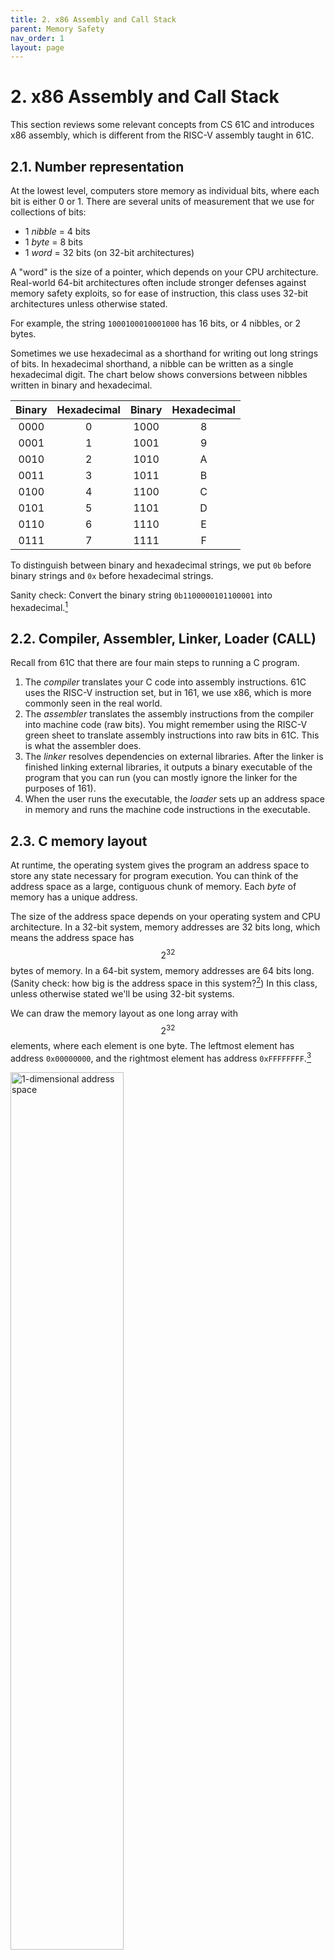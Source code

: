 ```yaml
---
title: 2. x86 Assembly and Call Stack
parent: Memory Safety
nav_order: 1
layout: page
---
```


# 2. x86 Assembly and Call Stack

This section reviews some relevant concepts from CS 61C and introduces x86 assembly, which is different from the RISC-V assembly taught in 61C.

## 2.1. Number representation

At the lowest level, computers store memory as individual bits, where each bit is either 0 or 1. There are several units of measurement that we use for collections of bits:

- 1 _nibble_ = 4 bits
- 1 _byte_ = 8 bits
- 1 _word_ = 32 bits (on 32-bit architectures)

A "word" is the size of a pointer, which depends on your CPU architecture. Real-world 64-bit architectures often include stronger defenses against memory safety exploits, so for ease of instruction, this class uses 32-bit architectures unless otherwise stated.

For example, the string `1000100010001000` has 16 bits, or 4 nibbles, or 2 bytes.

Sometimes we use hexadecimal as a shorthand for writing out long strings of bits. In hexadecimal shorthand, a nibble can be written as a single hexadecimal digit. The chart below shows conversions between nibbles written in binary and hexadecimal.

| Binary | Hexadecimal | Binary | Hexadecimal |
| :----: | :---------: | :----: | :---------: |
|  0000  |      0      |  1000  |      8      |
|  0001  |      1      |  1001  |      9      |
|  0010  |      2      |  1010  |      A      |
|  0011  |      3      |  1011  |      B      |
|  0100  |      4      |  1100  |      C      |
|  0101  |      5      |  1101  |      D      |
|  0110  |      6      |  1110  |      E      |
|  0111  |      7      |  1111  |      F      |

To distinguish between binary and hexadecimal strings, we put `0b` before binary strings and `0x` before hexadecimal strings.

Sanity check: Convert the binary string `0b1100000101100001` into hexadecimal.[^1]

## 2.2. Compiler, Assembler, Linker, Loader (CALL)

Recall from 61C that there are four main steps to running a C program.

1. The _compiler_ translates your C code into assembly instructions. 61C uses the RISC-V instruction set, but in 161, we use x86, which is more commonly seen in the real world.
2. The _assembler_ translates the assembly instructions from the compiler into machine code (raw bits). You might remember using the RISC-V green sheet to translate assembly instructions into raw bits in 61C. This is what the assembler does.
3. The _linker_ resolves dependencies on external libraries. After the linker is finished linking external libraries, it outputs a binary executable of the program that you can run (you can mostly ignore the linker for the purposes of 161).
4. When the user runs the executable, the _loader_ sets up an address space in memory and runs the machine code instructions in the executable.

## 2.3. C memory layout

At runtime, the operating system gives the program an address space to store any state necessary for program execution. You can think of the address space as a large, contiguous chunk of memory. Each _byte_ of memory has a unique address.

The size of the address space depends on your operating system and CPU architecture. In a 32-bit system, memory addresses are 32 bits long, which means the address space has $$2^{32}$$ bytes of memory. In a 64-bit system, memory addresses are 64 bits long. (Sanity check: how big is the address space in this system?[^2]) In this class, unless otherwise stated we'll be using 32-bit systems.

We can draw the memory layout as one long array with $$2^{32}$$ elements, where each element is one byte. The leftmost element has address `0x00000000`, and the rightmost element has address `0xFFFFFFFF`.[^3]

<img src="/assets/images/memory-safety/x86/1d-address-space.png" alt="1-dimensional address space" width="60%">

However, this is hard to read, so we usually draw memory as a grid of bytes. In the grid, the bottom-left element has address `0x00000000`, and the top-right element has address `0xFFFFFFFF`. Addresses increase as you move from left to right and from bottom to top.

<img src="/assets/images/memory-safety/x86/2d-address-space.png" alt="2-dimensional address space" width="60%">

Although we can draw memory as a grid with annotations and labels, remember that the program only sees a huge array of raw bytes. It is up to the programmer and the compiler to manipulate this chunk of raw bytes to create objects like variables, pointers, arrays, and structs.

When a program is being run, the address space is divided into four sections. From lowest address to highest address, they are:

- The _code_ section contains the executable instructions of the program (i.e. the code itself). Recall that the assembler and linker output raw bytes that can be interpreted as machine code. These bytes are stored in the code section.
- The _static_ section contains constants and static variables that never change during program execution, and are usually allocated when the program is started.
- The _heap_ stores dynamically allocated data. When you call `malloc` in C, memory is allocated on the heap and given to you for use until you call `free`. The heap starts at lower addresses and "grows up" to higher addresses as more memory is allocated.
- The _stack_ stores local variables and other information associated with function calls. The stack starts at higher addresses and "grows down" as more functions are called.

<img src="/assets/images/memory-safety/x86/memory-sections.png" alt="Memory sections" width="50%">

## 2.4. Little-endian words

x86 is a _little-endian_ system. This means that when storing a word in memory, the least significant byte is stored at the lowest address, and the most significant byte is stored at the highest address. For example, here we are storing the word `0x44332211` in memory:

<img src="/assets/images/memory-safety/x86/little-endian.png" alt="Little-endian word format" width="40%">

Note that the least significant byte `0x11` is stored at the lowest address, and the most significant byte `0x44` is stored at the highest address.

Because we work with words so often, sometimes we will write words on the memory diagram instead of individual bytes. Each word is 4 bytes, so each row of the diagram has exactly one word.

Using words on the diagram lets us abstract away little-endianness when working with memory diagrams. However, it's important to remember that the bytes are actually being stored in little-endian format.

## 2.5. Registers

In addition to the $$2^{32}$$ bytes of memory in the address space, there are also _registers_, which store memory directly on the CPU. Each register can store one word (4 bytes). Unlike memory, registers do not have addresses. Instead, we refer to registers using names. There are three special x86 registers that are relevant for these notes:

- _eip_ is the _instruction pointer_, and it stores the address of the machine instruction currently being executed. In RISC-V, this register is called the PC (program counter).
- _ebp_ is the _base pointer_, and it stores the address of the top of the current stack frame. In RISC systems, this register is called the `FP` (frame pointer)[^4].
- _esp_ is the _stack pointer_, and it stores the address of the bottom of the current stack frame. In RISC-V, this register is called the `SP` (stack pointer).

Note that the top of the current stack frame is the highest address associated with the current stack frame, and the bottom of the stack frame is the lowest address associated with the current stack frame.

If you're curious, the e in the register abbreviations stands for "extended" and indicates that we are using a 32-bit system (extended from the original 16-bit systems).

Since the values in these three registers are usually addresses, sometimes we will say that a register _points_ somewhere in memory. This means that the address stored in the register is the address of that location in memory. For example, if we say eip is pointing to `0xDEADBEEF`, this means that the eip register is storing the value `0xDEADBEEF`, which can be interpreted as an address to refer to a location in memory.

Sanity check: Which section of C memory (code, static, heap, stack) do each of these registers usually point to?[^5]

## 2.6. Stack: Pushing and popping

Sometimes we want to remember a value by saving it on the stack. There are two steps to adding a value on the stack. First, we have to allocate additional space on the stack by decrementing the esp. Then, we store the value in the newly allocated space. The x86 `push` instruction does both of these steps to add a value to the stack.

<img src="/assets/images/memory-safety/x86/push.png" alt="Before and after of pushing an item onto the
stack" />

We may also want to remove values from the stack. The x86 `pop` instruction increments esp to remove the next value on the stack. It also takes the value that was just popped and copies the value into a register.

Note that when we pop a value off the stack, the value is not wiped away from memory. However, we increment esp so that the popped value is now below esp. The esp register points to the bottom of the stack, so the popped value below esp is now in undefined memory.

<img src="/assets/images/memory-safety/x86/pop.png" alt="Before and after of popping an item off the
stack" />

(eax and ebx are general-purpose registers in x86. We use them here as an example of pushing and popping from the stack, but you don't need to know anything else about these registers.)

## 2.7. x86 calling convention

This class uses AT&T x86 syntax (since that is what GDB uses). This means that the destination register comes last; note that this is in contrast with RISC-V assembly, where the destination register comes first. Suppose our assembly instruction was `addl $0x8, %ebx`; here, the opcode is `addl`, the source is `$0x8`, and the destination is `%ebx`, so in pseudocode this can be read as `EBX = EBX + 0x8`.

References to registers are preceded with a percent sign, so if we wanted to reference `eax`, we would do so as `%eax`. Immediates are preceded with a dollar sign (i.e. $1, $0x4, etc.). Furthermore, memory references use parenthesis and can have immediate offsets; for example, `12(%esp)` dereferences memory 12 bytes above the address contained in ESP. If parentheses are used without an immediate offset, the offset can be thought of as an implicit 0.

Suppose our assembly instruction was `xorl 4(%esi), %eax`; here, the opcode is `xorl`, the source is `4(%esi)`, and the destination is `%eax`. As such, in pseudocode, this can be written as `EAX = EAX ^ *(ESI + 4)`. Since this is a memory reference, we are dereferencing the value 4 bytes above the address stored in ESI.

## 2.8. x86 function calls

When a function is called, the stack allocates extra space to store local variables and other information relevant to that function. Recall that the stack grows down, so this extra space will be at lower addresses in memory. Once the function returns, the space on the stack is freed up for future function calls. This section explains the steps of a function call in x86.

Recall that in a function call, the _caller_ calls the _callee_. Program execution starts in the caller, moves to the callee as a result of the function call, and then returns to the caller after the function call completes.

When we call a function in x86, we need to update the values in all three registers we've discussed:

- eip, the instruction pointer, is currently pointing at the instructions of the caller. It needs to be changed to point to the instructions of the callee.
- ebp and esp currently point to the top and bottom of the caller stack frame, respectively. Both registers need to be updated to point to the top and bottom of a new stack frame for the callee.

When the function returns, we want to restore the old values in the registers so that we can go back to executing the caller. _When we update the value of a register, we need to save its old value on the stack so we can restore the old value after the function returns._

There are 11 steps to calling an x86 function and returning. In this example, `main` is the caller function and `foo` is the callee function. In other words, `main` calls the `foo` function.

Here is the stack before the function is called. ebp and esp point to the top and bottom of the caller stack frame.

<img src="/assets/images/memory-safety/x86/stack0.png" alt="Initial stack diagram, with a stack frame for main at the top" width="50%">

**1. Push arguments onto the stack.** RISC-V passes arguments by storing them in registers, but x86 passes arguments by pushing them onto the stack. Note that esp is decremented as we push arguments onto the stack. Arguments are pushed onto the stack in reverse order.

<img src="/assets/images/memory-safety/x86/stack1.png" alt="Next stack diagram, with argument 2 pushed below the stack frame for main and argument 1 pushed below argument 2" width="50%">

**2. Push the old eip (rip) on the stack.** We are about to change the value in the eip register, so we need to save its current value on the stack before we overwrite it with a new value. When we push this value on the stack, it is called the _old eip_ or the _rip_ (return instruction pointer).[^6]

<img src="/assets/images/memory-safety/x86/stack2.png" alt="Next stack diagram, with the old eip pushed below argument 1" width="50%">

**3. Move eip.** Now that we've saved the old value of eip, we can safely change eip to point to the instructions for the callee function.

<img src="/assets/images/memory-safety/x86/stack3.png" alt="Next stack diagram, with the eip moved to the code for foo" width="50%">

**4. Push the old ebp (sfp) on the stack.** We are about to change the value in the ebp register, so we need to save its current value on the stack before we overwrite it with a new value. When we push this value on the stack, it is called the _old ebp_ or the _sfp_ (saved frame pointer). Note that esp has been decremented because we pushed a new value on the stack.

<img src="/assets/images/memory-safety/x86/stack4.png" alt="Next stack diagram, with the old ebp pushed below the old eip" width="50%">

**5. Move ebp down.** Now that we've saved the old value of ebp, we can safely change ebp to point to the top of the new stack frame. The top of the new stack frame is where esp is currently pointing, since we are about to allocate new space below esp for the new stack frame.

<img src="/assets/images/memory-safety/x86/stack5.png" alt="Next stack diagram, with the ebp moved to the esp" width="50%">

**6. Move esp down.** Now we can allocate new space for the new stack frame by decrementing esp. The compiler looks at the complexity of the function to determine how far esp should be decremented. For example, a function with only a few local variables doesn't require too much space on the stack, so esp will only be decremented by a few bytes. On the other hand, if a function declares a large array as a local variable, esp will need to be decremented by a lot to fit the array on the stack.

<img src="/assets/images/memory-safety/x86/stack6.png" alt="Next stack diagram, with the esp down by 8 bytes" width="50%">

**7. Execute the function.** Local variables and any other necessary data can now be saved in the new stack frame. Additionally, since ebp is always pointing at the top of the stack frame, we can use it as a point of reference to find other variables on the stack. For example, the arguments will be located starting at the address stored in ebp, plus 8.

<img src="/assets/images/memory-safety/x86/stack7.png" alt="Next stack diagram, with the 8 bytes previously allocated now having been used for local variables" width="50%">

**8. Move esp up.** Once the function is ready to return, we increment esp to point to the top of the stack frame (ebp). This effectively erases the stack frame, since the stack frame is now located below esp. (Anything on the stack below esp is undefined.)

<img src="/assets/images/memory-safety/x86/stack8.png" alt="Next stack diagram, with the esp moved back up by 8 bytes" width="50%">

**9. Restore the old ebp (sfp)**. The next value on the stack is the sfp, the old value of ebp before we started executing the function. We pop the sfp off the stack and store it back into the ebp register. This returns ebp to its old value before the function was called.

<img src="/assets/images/memory-safety/x86/stack9.png" alt="Next stack diagram, with the old ebp popped off the stack and the ebp moved to its location" width="50%">

**10. Restore the old eip (rip)**. The next value on the stack is the rip, the old value of eip before we started executing the function. We pop the rip off the stack and store it back into the eip register. This returns eip to its old value before the function was called.[^7]

<img src="/assets/images/memory-safety/x86/stack10.png" alt="Next stack diagram, with the old eip popped off the stack and the eip moved to its location" width="50%">

**11. Remove arguments from the stack.** Since the function call is over, we don't need to store the arguments anymore. We can remove them by incrementing esp (recall that anything on the stack below esp is undefined).

<img src="/assets/images/memory-safety/x86/stack11.png" alt="Next stack diagram, with the esp moved up by 8 bytes to now be above the arguments" width="50%">

You might notice that we saved the old values of eip and ebp during the function call, but not the old value of esp. A nice consequence of this function call design is that esp will automatically move to the bottom of the stack as we push values onto the stack and automatically return to its old position as we remove values from the stack. As a result, there is no need to save the old value of esp during the function call.

## 2.9. x86 function call in assembly

Consider the following C code:

```c
int main(void) {
    foo(1, 2);
}

void foo(int a, int b) {
    int bar[4];
}
```

The compiler would turn the `foo` function call into the following assembly instructions:

```shell
main:
    # Step 1. Push arguments on the stack in reverse order
    push $2
    push $1

    # Steps 2-3. Save old eip (rip) on the stack and change eip
    call foo

    # Execution changes to foo now. After returning from foo:

    # Step 11: Remove arguments from stack
    add $8, %esp

foo:
    # Step 4. Push old ebp (sfp) on the stack
    push %ebp

    # Step 5. Move ebp down to esp
    mov %esp, %ebp

    # Step 6. Move esp down
    sub $16, %esp

    # Step 7. Execute the function (omitted here)

    # Step 8. Move esp
    mov %ebp, %esp

    # Step 9. Restore old ebp (sfp)
    pop %ebp

    # Step 10. Restore old eip (rip)
    pop %eip
```

Note that steps 1-3 happen in the caller function (`main`). Step 3 is changing the eip to point to the callee function (`foo`). Once the eip is changed, program execution is now in `foo`, where steps 4-10 take place. Step 10 is changing the eip to point back to the caller function (`main`). Once the eip is changed back, program execution is now in `main`, where step 11 takes place.

The `call` instruction in steps 2-3 pushes the old eip (rip) onto the stack and then changes eip to point to the instructions for the `foo` function.

In step 6, esp is moved down by 16 bytes. The number 16 is determined by the compiler depending on the function being called. In this case, the compiler decides 16 bytes are required to fit the local variable and any other data needed for the function to execute.

This class uses AT&T x86 syntax, which means in the `mov` instruction, the source is the first argument, and the destination is the second argument. For example, step 5, `mov %esp, %ebp` says to take the value in esp and put it in ebp.[^8]

Since function calls are so common, assembly programmers sometimes use shorthand to write function returns. The two instructions in steps 8 and 9 are sometimes abbreviated as the `leave` instruction, and the instruction in step 10 is sometimes abbreviated as the `ret` instruction. This lets x86 programmers simply write "`leave ret`" after each function.

Steps 4-6 are sometimes called the _function prologue_, since they must appear at the start of the assembly code of any C function. Similarly, steps 8-10 are sometimes called the _function epilogue_.

[^1]: Answer: Using the table to look up each sequence of 4 bits, we get `0xC161`.
[^2]: Answer: $$2^{64}$$ bytes.
[^3]: In reality your program may not have all this memory, but the operating system gives the program the illusion that it has access to all this memory. Refer to the virtual memory unit in CS 61C or take CS 162 to learn more.
[^4]: RISC systems often omit this register because it is not necessary with the RISC stack design. For example, in RISC-V, `FP` is sometimes renamed `s0` and used as a general-purpose register
[^5]: Answer: eip points to the code section, where instructions are stored. ebp and esp point to the stack section.
[^6]: In reality, the value we push on the stack is the current value in eip, incremented by 1 instruction. This is because after the function returns, we want to execute the instruction directly after the instruction eip is currently pointing to.
[^7]: In reality, eip is now pointing at the instruction directly after the old instruction it was pointing to. This lets us continue executing the caller function right after where we left off to call the function.
[^8]: Note that if you are searching for x86 resources online, you may run into Intel syntax, where the source and destination are reversed. Percent signs `%` usually mean you're reading AT&T syntax.
